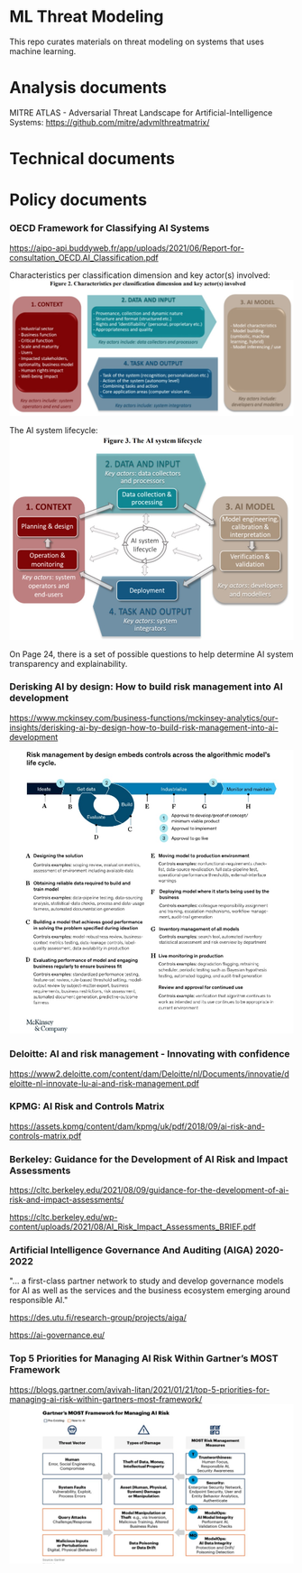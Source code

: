 # ML Threat Modeling
This repo curates materials on threat modeling on systems that uses machine learning.

# Analysis documents
MITRE ATLAS - Adversarial Threat Landscape for Artificial-Intelligence Systems: https://github.com/mitre/advmlthreatmatrix/

# Technical documents

# Policy documents
### OECD Framework for Classifying AI Systems
https://aipo-api.buddyweb.fr/app/uploads/2021/06/Report-for-consultation_OECD.AI_Classification.pdf

Characteristics per classification dimension and key actor(s) involved:
![Characteristics per classification dimension and key actor(s) involved](/figures/actors.jpg)

The AI system lifecycle:
![The AI system lifecycle](/figures/lifecycle.jpg)

On Page 24, there is a set of possible questions to help determine AI system transparency and explainability.

### Derisking AI by design: How to build risk management into AI development
https://www.mckinsey.com/business-functions/mckinsey-analytics/our-insights/derisking-ai-by-design-how-to-build-risk-management-into-ai-development

![Derisking AI by design: How to build risk management into AI development](/figures/mackinsey.jpg)

### Deloitte: AI and risk management - Innovating with confidence
https://www2.deloitte.com/content/dam/Deloitte/nl/Documents/innovatie/deloitte-nl-innovate-lu-ai-and-risk-management.pdf

### KPMG: AI Risk and Controls Matrix
https://assets.kpmg/content/dam/kpmg/uk/pdf/2018/09/ai-risk-and-controls-matrix.pdf

### Berkeley: Guidance for the Development of AI Risk and Impact Assessments
https://cltc.berkeley.edu/2021/08/09/guidance-for-the-development-of-ai-risk-and-impact-assessments/

https://cltc.berkeley.edu/wp-content/uploads/2021/08/AI_Risk_Impact_Assessments_BRIEF.pdf

### Artificial Intelligence Governance And Auditing (AIGA) 2020-2022
"... a first-class partner network to study and develop governance models for AI as well as the services and the business ecosystem emerging around responsible AI."

https://des.utu.fi/research-group/projects/aiga/

https://ai-governance.eu/

### Top 5 Priorities for Managing AI Risk Within Gartner’s MOST Framework
https://blogs.gartner.com/avivah-litan/2021/01/21/top-5-priorities-for-managing-ai-risk-within-gartners-most-framework/
![MOST Framework](/figures/MOSTFramework.jpg)
